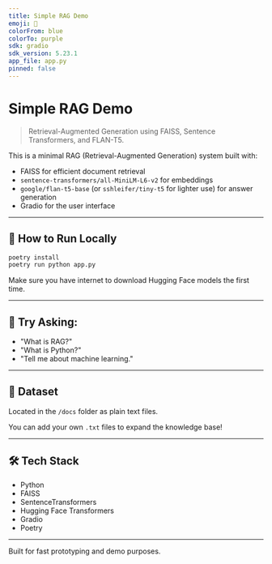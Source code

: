 ```yaml
---
title: Simple RAG Demo
emoji: 🤖
colorFrom: blue
colorTo: purple
sdk: gradio
sdk_version: 5.23.1
app_file: app.py
pinned: false
---
```


# Simple RAG Demo

> Retrieval-Augmented Generation using FAISS, Sentence Transformers, and FLAN-T5.

This is a minimal RAG (Retrieval-Augmented Generation) system built with:

- FAISS for efficient document retrieval
- `sentence-transformers/all-MiniLM-L6-v2` for embeddings
- `google/flan-t5-base` (or `sshleifer/tiny-t5` for lighter use) for answer generation
- Gradio for the user interface

---

## 🚀 How to Run Locally

```bash
poetry install
poetry run python app.py
```

Make sure you have internet to download Hugging Face models the first time.

---

## 🧪 Try Asking:

- "What is RAG?"
- "What is Python?"
- "Tell me about machine learning."

---

## 🧠 Dataset

Located in the `/docs` folder as plain text files.

You can add your own `.txt` files to expand the knowledge base!

---

## 🛠 Tech Stack

- Python
- FAISS
- SentenceTransformers
- Hugging Face Transformers
- Gradio
- Poetry

---

Built for fast prototyping and demo purposes.